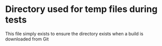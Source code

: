 # Directory used for temp files during tests

This file simply exists to ensure the directory exists when a build is downloaded from Git